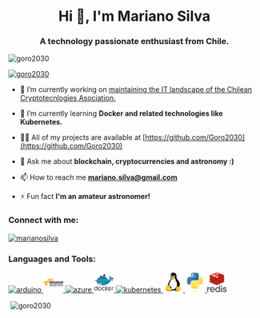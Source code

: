 <h1 align="center">Hi 👋, I'm Mariano Silva</h1>
<h3 align="center">A technology passionate enthusiast from Chile.</h3>

<p align="left"> <img src="https://komarev.com/ghpvc/?username=goro2030&label=Profile%20views&color=0e75b6&style=flat" alt="goro2030" /> </p>

<p align="left"> <a href="https://github.com/ryo-ma/github-profile-trophy"><img src="https://github-profile-trophy.vercel.app/?username=goro2030" alt="goro2030" /></a> </p>

- 🔭 I’m currently working on [maintaining the IT landscape of the Chilean Cryptotecnlogies Asociation.](https://www.asociacionbitcoin.org)

- 🌱 I’m currently learning **Docker and related technologies like Kubernetes.**

- 👨‍💻 All of my projects are available at [https://github.com/Goro2030](https://github.com/Goro2030)

- 💬 Ask me about **blockchain, cryptocurrencies and astronomy :)**

- 📫 How to reach me **mariano.silva@gmail.com**

- ⚡ Fun fact **I'm an amateur astronomer!**

<h3 align="left">Connect with me:</h3>
<p align="left">
<a href="https://twitter.com/marianosilva" target="blank"><img align="center" src="https://raw.githubusercontent.com/rahuldkjain/github-profile-readme-generator/neutral-icons/src/images/icons/Social/twitter.svg" alt="marianosilva" height="30" width="40" /></a>
</p>

<h3 align="left">Languages and Tools:</h3>
<p align="left"> <a href="https://www.arduino.cc/" target="_blank"> <img src="https://cdn.worldvectorlogo.com/logos/arduino-1.svg" alt="arduino" width="40" height="40"/> </a> <a href="https://aws.amazon.com" target="_blank"> <img src="https://raw.githubusercontent.com/devicons/devicon/master/icons/amazonwebservices/amazonwebservices-original-wordmark.svg" alt="aws" width="40" height="40"/> </a> <a href="https://azure.microsoft.com/en-in/" target="_blank"> <img src="https://www.vectorlogo.zone/logos/microsoft_azure/microsoft_azure-icon.svg" alt="azure" width="40" height="40"/> </a> <a href="https://www.docker.com/" target="_blank"> <img src="https://raw.githubusercontent.com/devicons/devicon/master/icons/docker/docker-original-wordmark.svg" alt="docker" width="40" height="40"/> </a> <a href="https://kubernetes.io" target="_blank"> <img src="https://www.vectorlogo.zone/logos/kubernetes/kubernetes-icon.svg" alt="kubernetes" width="40" height="40"/> </a> <a href="https://www.linux.org/" target="_blank"> <img src="https://raw.githubusercontent.com/devicons/devicon/master/icons/linux/linux-original.svg" alt="linux" width="40" height="40"/> </a> <a href="https://www.python.org" target="_blank"> <img src="https://raw.githubusercontent.com/devicons/devicon/master/icons/python/python-original.svg" alt="python" width="40" height="40"/> </a> <a href="https://redis.io" target="_blank"> <img src="https://raw.githubusercontent.com/devicons/devicon/master/icons/redis/redis-original-wordmark.svg" alt="redis" width="40" height="40"/> </a> </p>

<p>&nbsp;<img align="center" src="https://github-readme-stats.vercel.app/api?username=goro2030&show_icons=true&locale=en" alt="goro2030" /></p>
